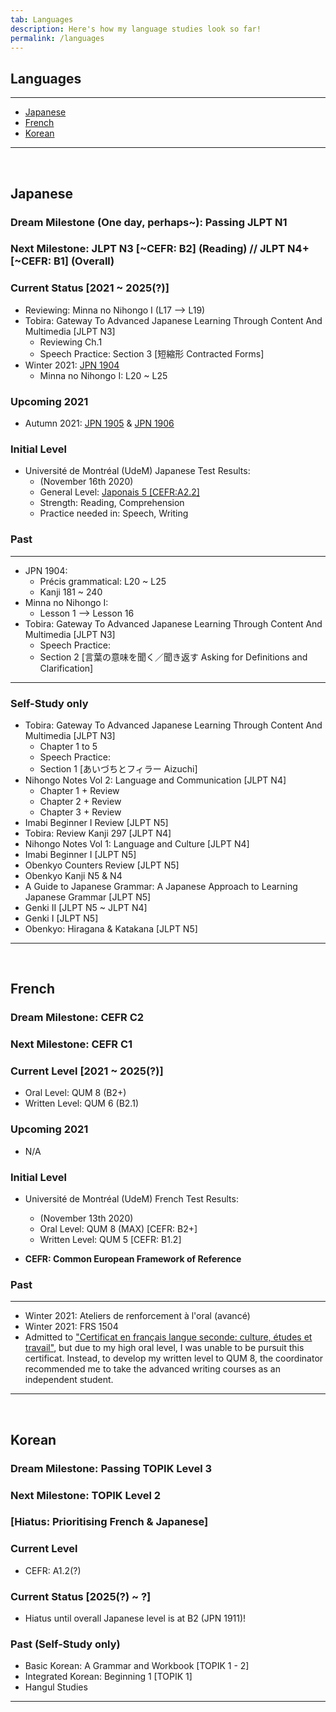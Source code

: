 ```yaml
---
tab: Languages
description: Here's how my language studies look so far!
permalink: /languages
---
```


## Languages

---

- [Japanese](#japanese)
- [French](#french)
- [Korean](#korean)

---

 
## Japanese
### Dream Milestone (One day, perhaps~): Passing JLPT N1
### Next Milestone: JLPT N3 [~CEFR: B2] (Reading) // JLPT N4+ [~CEFR: B1] (Overall)

### Current Status [2021 ~ 2025(?)]
- Reviewing: Minna no Nihongo I (L17 --> L19)
- Tobira: Gateway To Advanced Japanese Learning Through Content And Multimedia [JLPT N3]
  - Reviewing Ch.1
  - Speech Practice: Section 3 [短縮形 Contracted Forms]
- Winter 2021: [JPN 1904](https://admission.umontreal.ca/cours-et-horaires/cours/jpn-1904/)
  - Minna no Nihongo I: L20 ~ L25

### Upcoming 2021
- Autumn 2021: [JPN 1905](https://admission.umontreal.ca/cours-et-horaires/cours/jpn-1905/) & [JPN 1906](https://admission.umontreal.ca/cours-et-horaires/cours/jpn-1906/)

### Initial Level
- Université de Montréal (UdeM) Japanese Test Results:
	- (November 16th 2020)
	- General Level: [Japonais 5 [CEFR:A2.2]](https://centre-de-langues.umontreal.ca/cours-et-horaires/cours/japonais/#c109338)
	- Strength: Reading, Comprehension
	- Practice needed in: Speech, Writing

### Past
---
- JPN 1904:
  - Précis grammatical: L20 ~ L25 
  - Kanji 181 ~ 240
- Minna no Nihongo I:
  -  Lesson 1 --> Lesson 16
- Tobira: Gateway To Advanced Japanese Learning Through Content And Multimedia [JLPT N3]
  - Speech Practice: 
   - Section 2 [言葉の意味を聞く／聞き返す Asking for Definitions and Clarification]

---

### Self-Study only
- Tobira: Gateway To Advanced Japanese Learning Through Content And Multimedia [JLPT N3]
  - Chapter 1 to 5
  - Speech Practice: 
   - Section 1 [あいづちとフィラー Aizuchi]
- Nihongo Notes Vol 2: Language and Communication [JLPT N4]
  - Chapter 1 + Review
  - Chapter 2 + Review
  - Chapter 3 + Review
- Imabi Beginner I Review [JLPT N5]
- Tobira: Review Kanji 297 [JLPT N4]
- Nihongo Notes Vol 1: Language and Culture [JLPT N4]
- Imabi Beginner I [JLPT N5]
- Obenkyo Counters Review [JLPT N5]
- Obenkyo Kanji N5 & N4
- A Guide to Japanese Grammar: A Japanese Approach to Learning Japanese Grammar [JLPT N5]
- Genki II [JLPT N5 ~ JLPT N4]
- Genki I [JLPT N5]
- Obenkyo: Hiragana & Katakana [JLPT N5]

---
 

## French
### Dream Milestone: CEFR C2
### Next Milestone: CEFR C1

### Current Level [2021 ~ 2025(?)]
- Oral Level: QUM 8 (B2+)
- Written Level: QUM 6 (B2.1) 

### Upcoming 2021
- N/A

### Initial Level
- Université de Montréal (UdeM) French Test Results:
  - (November 13th 2020)
  - Oral Level: QUM 8 (MAX) [CEFR: B2+]
  - Written Level: QUM 5 [CEFR: B1.2]

- **CEFR: Common European Framework of Reference**

### Past
---
- Winter 2021: Ateliers de renforcement à l'oral (avancé)
- Winter 2021: FRS 1504
- Admitted to ["Certificat en français langue seconde: culture, études et travail"](https://admission.umontreal.ca/programmes/certificat-en-francais-langue-seconde-culture-etudes-et-travail/presentation/), but due to my high oral level, I was unable to be pursuit this certificat. Instead, to develop my written level to QUM 8, the coordinator recommended me to take the advanced writing courses as an independent student.

---
 

## Korean
### Dream Milestone: Passing TOPIK Level 3 
### Next Milestone: TOPIK Level 2
### [Hiatus: Prioritising French & Japanese]

### Current Level
- CEFR: A1.2(?)

### Current Status [2025(?) ~ ?]
- Hiatus until overall Japanese level is at B2 (JPN 1911)!

### Past (Self-Study only)
- Basic Korean: A Grammar and Workbook [TOPIK 1 - 2]
- Integrated Korean: Beginning 1 [TOPIK 1]
- Hangul Studies

---

 
